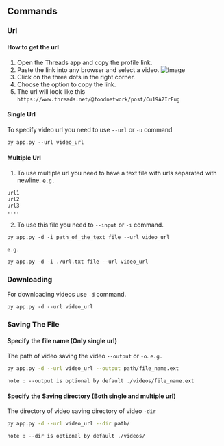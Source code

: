 ## Commands

### Url

#### How to get the url

1. Open the Threads app and copy the profile link.
2. Paste the link into any browser and select a video.
![Image](sc)
3. Click on the three dots in the right corner.
4. Choose the option to copy the link.
5. The url will look like this `https://www.threads.net/@foodnetwork/post/Cu19A2IrEug`

#### Single Url

To specify video url you need to use `--url` or `-u` command

```markdown
py app.py --url video_url
```

#### Multiple Url

1. To use multiple url you need to have a text file with urls separated with newline. `e.g.`

```txt
url1
url2
url3
....
```

2. To use this file you need to `--input` or `-i` command.

```markdown
py app.py -d -i path_of_the_text file --url video_url 
```

`e.g.`

```markdown
py app.py -d -i ./url.txt file --url video_url 
```

### Downloading 

For downloading videos use `-d` command.

```markdown
py app.py -d --url video_url
```

### Saving The File

#### Specify the file name (Only single url)

The path of video saving the video `--output` or `-o`. `e.g.`
```bash
py app.py -d --url video_url --output path/file_name.ext
```

`note : --output is optional by default ./videos/file_name.ext`

#### Specify the Saving directory (Both single and multiple url)

The directory of video saving directory of video  `-dir` 
```bash
py app.py -d --url video_url --dir path/
```

`note : --dir is optional by default ./videos/`



[sc]:https://github.com/Tonmoy-abc/threads-video-downloader/blob/main/img/sc.png?raw=true